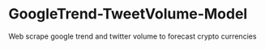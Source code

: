 # GoogleTrend-TweetVolume-Model
Web scrape google trend and twitter volume to forecast crypto currencies
